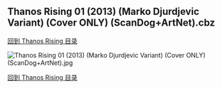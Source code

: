 ## Thanos Rising 01 (2013) (Marko Djurdjevic Variant) (Cover ONLY) (ScanDog+ArtNet).cbz


[回到 Thanos Rising 目录](https://github.com/alicewish/markdown/blob/master/series/Thanos-Rising.md)


![Thanos Rising 01 (2013) (Marko Djurdjevic Variant) (Cover ONLY) (ScanDog+ArtNet).jpg](https://wx1.sinaimg.cn/large/6a9fdecaly1fr0xhtmy4nj21401psh99.jpg)

[回到 Thanos Rising 目录](https://github.com/alicewish/markdown/blob/master/series/Thanos-Rising.md)

